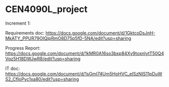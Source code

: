 # CEN4090L_project

Increment 1:

Requirements doc: https://docs.google.com/document/d/1GktcoDsJnH-MkATY_PPUR79OIQipRmO8D75p5fD-5NA/edit?usp=sharing

Progress Report: https://docs.google.com/document/d/1kMR0A16so3bxp84Xy9toxnIytT50Q4Vqz5H18DWJwR8/edit?usp=sharing

IT doc: https://docs.google.com/document/d/1sGmI74Um5HoHVC_eISzNIS11pDuWS2_CfIoPyc1xa80/edit?usp=sharing

